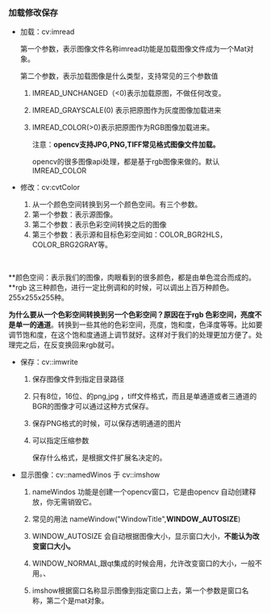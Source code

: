 ### 加载修改保存

- 加载：cv:imread

   第一个参数，表示图像文件名称imread功能是加载图像文件成为一个Mat对象。

  第二个参数，表示加载图像是什么类型，支持常见的三个参数值

  1. IMREAD_UNCHANGED（<0)表示加载原图，不做任何改变。

  2. IMREAD_GRAYSCALE(0) 表示把原图作为灰度图像加载进来

  3. IMREAD_COLOR(>0)表示把原图作为RGB图像加载进来。

     注意：**opencv支持JPG,PNG,TIFF常见格式图像文件加载。**

     opencv的很多图像api处理，都是基于rgb图像来做的。默认IMREAD_COLOR

- 修改：cv:cvtColor 
  1.  从一个颜色空间转换到另一个颜色空间。有三个参数。
  2. 第一个参数：表示源图像。
  3. 第二个参数：表示色彩空间转换之后的图像
  4. 第三个参数：表示源和目标色彩空间如：COLOR_BGR2HLS，COLOR_BRG2GRAY等。

​	

​	**颜色空间：表示我们的图像，肉眼看到的很多颜色，都是由单色混合而成的。**rgb 这三种颜色，进行一定比例调和的时候，可以调出上百万种颜色。255x255x255种。

**为什么要从一个色彩空间转换到另一个色彩空间？原因在于rgb 色彩空间，亮度不是单一的通道**。转换到一些其他的色彩空间，亮度，饱和度，色泽度等等。比如要调节饱和度，在这个饱和度通道上调节就好。这样对于我们的处理更加方便了。处理完之后，在反变换回来rgb就可。

- 保存：cv::imwrite

  1. 保存图像文件到指定目录路径

  2. 只有8位，16位、的png,jpg ，tiff文件格式，而且是单通道或者三通道的BGR的图像才可以通过这种方式保存。	

  3. 保存PNG格式的时候，可以保存透明通道的图片

  4. 可以指定压缩参数

      保存什么格式，是根据文件扩展名决定的。

- 显示图像：cv::namedWinos 于 cv::imshow

  1. nameWindos 功能是创建一个opencv窗口，它是由opencv 自动创建释放，你无需销毁它。

  2. 常见的用法 nameWindow("WindowTitle",**WINDOW_AUTOSIZE**)

  3. WINDOW_AUTOSIZE 会自动根据图像大小，显示窗口大小，**不能认为改变窗口大小。**

  4. WINDOW_NORMAL,跟qt集成的时候会用，允许改变窗口的大小，一般不用。、

  5. imshow根据窗口名称显示图像到指定窗口上去，第一个参数是窗口名称，第二个是mat对象。

     



























